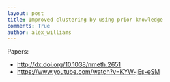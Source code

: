 ```yaml
---
layout: post
title: Improved clustering by using prior knowledge
comments: True
author: alex_williams
---
```


Papers:

* http://dx.doi.org/10.1038/nmeth.2651
* https://www.youtube.com/watch?v=KYW-jEs-eSM
